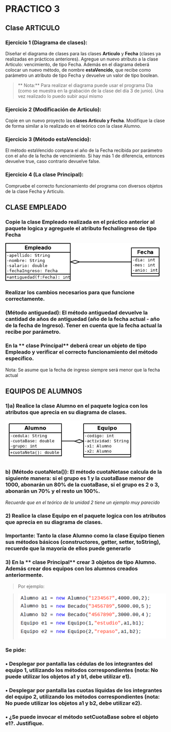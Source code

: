 # PRACTICO 3

## Clase ARTICULO
### Ejercicio 1 (Diagrama de clases): 
 Diseñar el diagrama de clases para las clases **Articulo** y **Fecha** (clases ya realizadas en prácticos anteriores). Agregue un nuevo atributo a la clase Articulo: vencimiento, de tipo Fecha. 
 Además en el diagrama deberá colocar un nuevo método, de nombre **estaVencido**, que recibe como parámetro un atributo de tipo Fecha y devuelve un valor de tipo boolean.
 >** Nota:** Para realizar el diagrama puede usar el programa Dia (como se muestra en la grabación de la clase del día 3 de junio). Una vez realizado lo puedo subir aquí mismo

### Ejercicio 2 (Modificación de Articulo): 
Copie en un nuevo proyecto las **clases Articulo y Fecha**. Modifique la clase de forma similar a lo realizado en el teórico con la clase Alumno.

### Ejercicio 3 (Método estaVencido): 
El método estaVencido compara el año de la Fecha recibida por parámetro con el año de la fecha de vencimiento. Si hay más 1 de diferencia, entonces devuelve true, caso contrario devuelve false.

### Ejercicio 4 (La clase Principal):
 Compruebe el correcto funcionamiento del programa con diversos objetos de la clase Fecha y Articulo.

 
 ##  CLASE EMPLEADO

### Copie la clase Empleado realizada en el práctico anterior al paquete logica y agreguele el atributo **fechaIingreso** de tipo Fecha
![Diagrama de la clase Empleado](./empleado_agregacion.png) 
### Realizar los cambios necesarios para que funcione correctamente.
### **(Método antiguedad)**: El método antiguedad devuelve la cantidad de años de antiguedad (año de la fecha actual - año de la fecha de Ingreso). Tener en cuenta que la fecha actual la recibe por parámetro. 
### En la ** clase Principal** deberá crear un objeto de tipo Empleado y verificar el correcto funcionamiento del método específico.

Nota: Se asume que la fecha de ingreso siempre será menor que la fecha actual

##  EQUIPOS DE ALUMNOS
### 1)a)  Realice la clase **Alumno** en el paquete logica con los atributos que aprecia en su diagrama de clases. 
![Diagrama de la clase Empleado](./equipo_alumnos.png) 
### b) **(Método cuotaNeta())**: El método cuotaNetase calcula de la siguiente manera: si el grupo es 1 y la cuotaBase menor de 1000, abonarán un 80% de la cuotaBase, si el grupo es 2 o 3, abonarán un 70% y el resto un 100%. 
*Recuerde que en el teórico de la unidad 2 tiene un ejemplo muy parecido*

### 2) Realice la clase **Equipo** en el paquete logica con los atributos que aprecia en su diagrama de clases. 

### **Importante:** Tanto la clase Alumno como la clase Equipo tienen sus métodos básicos (constructores, getter, setter, toString), recuerde que la mayoría de ellos puede generarlo

### 3) En la ** clase Principal** crear  3 objetos de tipo Alumno. Además crear dos equipos con los alumnos creados anteriormente. 
>Por ejemplo: 

>![](./prueba.png) 

### **Se pide:**
### • Desplegar por pantalla las cédulas de los integrantes del equipo 1, utilizando los métodos correspondientes (nota: No puede utilizar los objetos a1 y b1, debe utilizar e1).
### • Desplegar por pantalla las cuotas líquidas de los integrantes del equipo 2, utilizando los métodos correspondientes (nota: No puede utilizar los objetos a1 y b2, debe utilizar e2).
### • ¿Se puede invocar el método setCuotaBase sobre el objeto e1?. Justifique.

